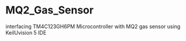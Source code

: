 # MQ2_Gas_Sensor
interfacing TM4C123GH6PM Microcontroller with MQ2 gas sensor
using KeilUvision 5 IDE
